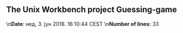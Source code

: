 ## The Unix Workbench project Guessing-game
\n**Date**: нед,  3. јун 2018.  16:10:44 CEST
\n**Number of lines:** 33
